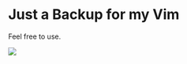 # Just a Backup for my Vim

Feel free to use.

![](https://firebasestorage.googleapis.com/v0/b/mygithub-5addb.appspot.com/o/Screenshot_20240219_005929.png?alt=media&token=b846f077-2b4b-4f00-9bba-25a3255f1140)
